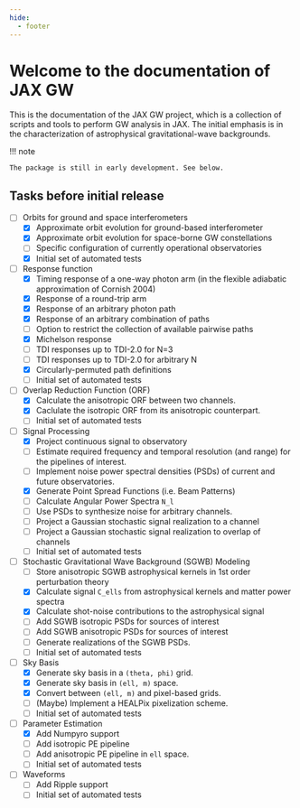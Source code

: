 ```yaml
---
hide:
  - footer
---
```


# Welcome to the documentation of JAX GW

This is the documentation of the JAX GW project, which is a collection of
scripts and tools to perform GW analysis in JAX. The initial emphasis is in the
characterization of astrophysical gravitational-wave backgrounds.

!!! note

    The package is still in early development. See below.

## Tasks before initial release

- [ ] Orbits for ground and space interferometers
    - [x] Approximate orbit evolution for ground-based interferometer
    - [x] Approximate orbit evolution for space-borne GW constellations
    - [ ] Specific configuration of currently operational observatories
    - [x] Initial set of automated tests
- [ ] Response function
    - [x] Timing response of a one-way photon arm (in the flexible adiabatic approximation of Cornish 2004)
    - [x] Response of a round-trip arm
    - [x] Response of an arbitrary photon path
    - [x] Response of an arbitrary combination of paths
    - [ ] Option to restrict the collection of available pairwise paths
    - [x] Michelson response
    - [ ] TDI responses up to TDI-2.0 for N=3
    - [ ] TDI responses up to TDI-2.0 for arbitrary N
    - [x] Circularly-permuted path definitions
    - [ ] Initial set of automated tests
- [ ] Overlap Reduction Function (ORF)
    - [x] Calculate the anisotropic ORF between two channels.
    - [x] Caclulate the isotropic ORF from its anisotropic counterpart.
    - [ ] Initial set of automated tests
- [ ] Signal Processing
    - [x] Project continuous signal to observatory
    - [ ] Estimate required frequency and temporal resolution (and range) for the pipelines of interest.
    - [ ] Implement noise power spectral densities (PSDs) of current and future observatories.
    - [x] Generate Point Spread Functions (i.e. Beam Patterns)
    - [ ] Calculate Angular Power Spectra `N_l`
    - [ ] Use PSDs to synthesize noise for arbitrary channels.
    - [ ] Project a Gaussian stochastic signal realization to a channel
    - [ ] Project a Gaussian stochastic signal realization to overlap of channels
    - [ ] Initial set of automated tests
- [ ] Stochastic Gravitational Wave Background (SGWB) Modeling
    - [ ] Store anisotropic SGWB astrophysical kernels in 1st order perturbation theory
    - [x] Calculate signal `C_ells` from astrophysical kernels and matter power spectra
    - [x] Calculate shot-noise contributions to the astrophysical signal
    - [ ] Add SGWB isotropic PSDs for sources of interest
    - [ ] Add SGWB anisotropic PSDs for sources of interest
    - [ ] Generate realizations of the SGWB PSDs.
    - [ ] Initial set of automated tests
- [ ] Sky Basis
    - [x] Generate sky basis in a `(theta, phi)` grid.
    - [x] Generate sky basis in `(ell, m)` space.
    - [x] Convert between `(ell, m)` and pixel-based grids.
    - [ ] (Maybe) Implement a HEALPix pixelization scheme.
    - [ ] Initial set of automated tests
- [ ] Parameter Estimation
    - [x] Add Numpyro support
    - [ ] Add isotropic PE pipeline
    - [ ] Add anisotropic PE pipeline in `ell` space.
    - [ ] Initial set of automated tests
- [ ] Waveforms
    - [ ] Add Ripple support
    - [ ] Initial set of automated tests
